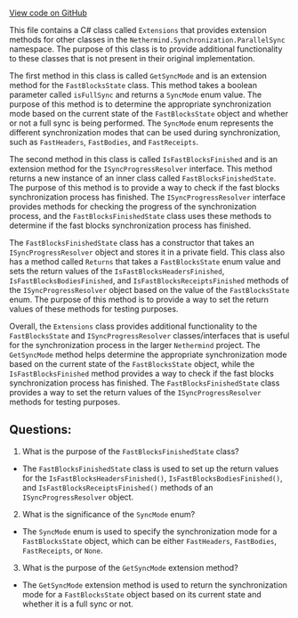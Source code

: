 [View code on GitHub](https://github.com/nethermindeth/nethermind/Nethermind.Synchronization.Test/ParallelSync/Extensions.cs)

This file contains a C# class called `Extensions` that provides extension methods for other classes in the `Nethermind.Synchronization.ParallelSync` namespace. The purpose of this class is to provide additional functionality to these classes that is not present in their original implementation.

The first method in this class is called `GetSyncMode` and is an extension method for the `FastBlocksState` class. This method takes a boolean parameter called `isFullSync` and returns a `SyncMode` enum value. The purpose of this method is to determine the appropriate synchronization mode based on the current state of the `FastBlocksState` object and whether or not a full sync is being performed. The `SyncMode` enum represents the different synchronization modes that can be used during synchronization, such as `FastHeaders`, `FastBodies`, and `FastReceipts`.

The second method in this class is called `IsFastBlocksFinished` and is an extension method for the `ISyncProgressResolver` interface. This method returns a new instance of an inner class called `FastBlocksFinishedState`. The purpose of this method is to provide a way to check if the fast blocks synchronization process has finished. The `ISyncProgressResolver` interface provides methods for checking the progress of the synchronization process, and the `FastBlocksFinishedState` class uses these methods to determine if the fast blocks synchronization process has finished.

The `FastBlocksFinishedState` class has a constructor that takes an `ISyncProgressResolver` object and stores it in a private field. This class also has a method called `Returns` that takes a `FastBlocksState` enum value and sets the return values of the `IsFastBlocksHeadersFinished`, `IsFastBlocksBodiesFinished`, and `IsFastBlocksReceiptsFinished` methods of the `ISyncProgressResolver` object based on the value of the `FastBlocksState` enum. The purpose of this method is to provide a way to set the return values of these methods for testing purposes.

Overall, the `Extensions` class provides additional functionality to the `FastBlocksState` and `ISyncProgressResolver` classes/interfaces that is useful for the synchronization process in the larger `Nethermind` project. The `GetSyncMode` method helps determine the appropriate synchronization mode based on the current state of the `FastBlocksState` object, while the `IsFastBlocksFinished` method provides a way to check if the fast blocks synchronization process has finished. The `FastBlocksFinishedState` class provides a way to set the return values of the `ISyncProgressResolver` methods for testing purposes.
## Questions: 
 1. What is the purpose of the `FastBlocksFinishedState` class?
- The `FastBlocksFinishedState` class is used to set up the return values for the `IsFastBlocksHeadersFinished()`, `IsFastBlocksBodiesFinished()`, and `IsFastBlocksReceiptsFinished()` methods of an `ISyncProgressResolver` object.

2. What is the significance of the `SyncMode` enum?
- The `SyncMode` enum is used to specify the synchronization mode for a `FastBlocksState` object, which can be either `FastHeaders`, `FastBodies`, `FastReceipts`, or `None`.

3. What is the purpose of the `GetSyncMode` extension method?
- The `GetSyncMode` extension method is used to return the synchronization mode for a `FastBlocksState` object based on its current state and whether it is a full sync or not.